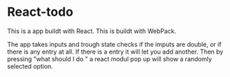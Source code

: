 # React-todo

This is a app buildt with React.
This is buildt with WebPack. 

The app takes inputs and trough state checks if the imputs are double, or if there is any entry at all. 
If there is a entry it will let you add another. 
Then by pressing "what should I do " a react modul pop up will show a randomly selected option.

